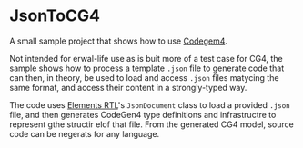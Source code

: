 # JsonToCG4

A small sample project that shows how to use [Codegem4](https://github.com/remobjects/CodeGen4). 

Not intended for erwal-life use as is buit more of a test case for CG4, the sample shows how to process a template `.json` file to generate code  that can then, in theory, be used to load and access `.json` files matycing the same format, and access their content in a strongly-typed way.

The code uses [Elements RTL](https://github.com/remobjects/rtl2)'s `JsonDocument` class to load a provided `.json` file, and then generates CodeGen4  type definitions and infrastructre to represent gthe structir elof that file. From the generated CG4 model, source code can be negerats for any language.
